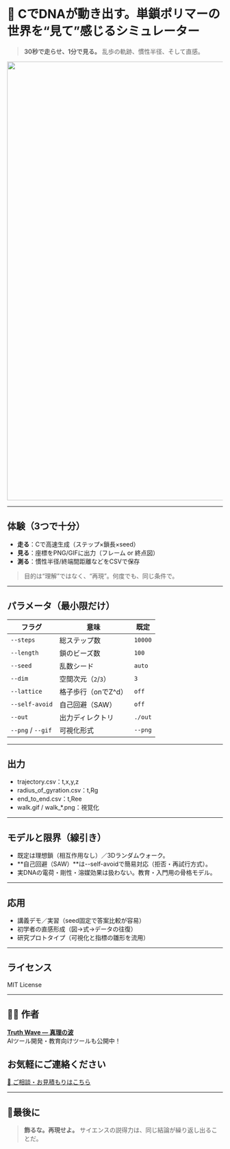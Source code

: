 # 🧬 CでDNAが動き出す。単鎖ポリマーの世界を“見て”感じるシミュレーター

> **30秒で走らせ、1分で見る。**
> 乱歩の軌跡、慣性半径、そして直感。

<p align="center">
<img width="1536" height="1024" alt="DNA単鎖モデルのランダムウォークをC言語で可視化" src="https://github.com/user-attachments/assets/996b8148-4222-41c3-b5f4-4b713e995e4f" />
</p>

---

## 体験（3つで十分）

- **走る**：Cで高速生成（ステップ×鎖長×seed）
- **見る**：座標をPNG/GIFに出力（フレーム or 終点図）
- **測る**：慣性半径/終端間距離などをCSVで保存
> 目的は“理解”ではなく、“再現”。何度でも、同じ条件で。

---

## パラメータ（最小限だけ）

| フラグ               | 意味            | 既定      |
| ----------------- | ------------- | ------- |
| `--steps`         | 総ステップ数        | `10000` |
| `--length`        | 鎖のビーズ数        | `100`   |
| `--seed`          | 乱数シード         | `auto`  |
| `--dim`           | 空間次元（`2`/`3`） | `3`     |
| `--lattice`       | 格子歩行（onでZ^d）  | `off`   |
| `--self-avoid`    | 自己回避（SAW）     | `off`   |
| `--out`           | 出力ディレクトリ      | `./out` |
| `--png` / `--gif` | 可視化形式         | `--png` |

---

## 出力

- trajectory.csv：t,x,y,z
- radius_of_gyration.csv：t,Rg
- end_to_end.csv：t,Ree
- walk.gif / walk_*.png：視覚化

---

## モデルと限界（線引き）

- 既定は理想鎖（相互作用なし）／3Dランダムウォーク。
- **自己回避（SAW）**は--self-avoidで簡易対応（拒否・再試行方式）。
- 実DNAの電荷・剛性・溶媒効果は扱わない。教育・入門用の骨格モデル。

---

## 応用

- 講義デモ／実習（seed固定で答案比較が容易）
- 初学者の直感形成（図→式→データの往復）
- 研究プロトタイプ（可視化と指標の雛形を流用）

---

## ライセンス

MIT License

---

## 🧑‍💻 作者

**[Truth Wave ― 真理の波](https://github.com/truthwave)**  
AIツール開発・教育向けツールも公開中！

## お気軽にご連絡ください
[📩 ご相談・お見積もりはこちら](mailto:realmadrid71214591@gmail.com)

---

## 🏁最後に

> **飾るな。再現せよ。**
> サイエンスの説得力は、同じ結論が繰り返し出ることだ。
